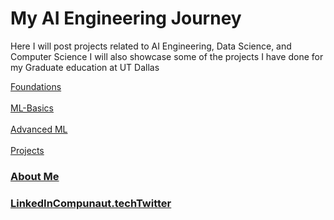 # My AI Engineering Journey
Here I will post projects related to AI Engineering, Data Science, and Computer Science
I will also showcase some of the projects I have done for my Graduate education at UT Dallas

[Foundations]()
<br />
<br />
[ML-Basics]()
<br />
<br />
[Advanced ML]()
<br />
<br />
[Projects]()

### [About Me](./resume.md)

### [LinkedIn](https://www.linkedin.com/in/rpadilla-aggie-band/)[Compunaut.tech](https://www.compunaut.tech/)[Twitter](https://twitter.com/compunautAI)